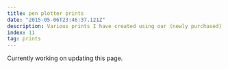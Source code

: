 ```yaml
---
title: pen plotter prints
date: "2015-05-06T23:46:37.121Z"
description: Various prints I have created using our (newly purchased) pen plotter.
index: 11
tag: prints
---
```



Currently working on updating this page.

